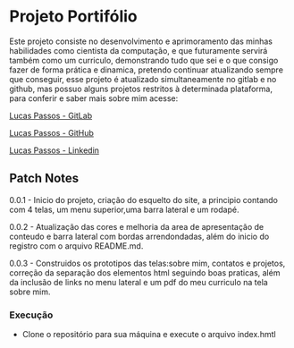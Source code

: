 # Projeto Portifólio

Este projeto consiste no desenvolvimento e aprimoramento das minhas habilidades como cientista da computação, e que futuramente servirá também como um curriculo, demonstrando tudo que sei e o que consigo fazer de forma prática e dinamica, pretendo continuar atualizando sempre que conseguir, esse projeto é atualizado simultaneamente no gitlab e no github, mas possuo alguns projetos restritos à determinada plataforma, para conferir e saber mais sobre mim acesse:

[Lucas Passos - GitLab](https://gitlab.com/lucas.s.passos)  

[Lucas Passos - GitHub](https://github.com/alendadepassos)  

[Lucas Passos - Linkedin](https://www.linkedin.com/in/lucaspassos9/)

## Patch Notes

0.0.1 - Inicio do projeto, criação do esquelto do site, a principio contando com 4 telas, um menu superior,uma barra lateral e um rodapé.

0.0.2 - Atualização das cores e melhoria da area de apresentação de conteudo e barra lateral com bordas arrendondadas, além do inicio do registro com o arquivo README.md.

0.0.3 - Construidos os prototipos das telas:sobre mim, contatos e projetos, correção da separação dos elementos html seguindo boas praticas, além da inclusão de links no menu lateral e um pdf do meu curriculo na tela sobre mim.

### Execução
- Clone o repositório para sua máquina e execute o arquivo index.hmtl